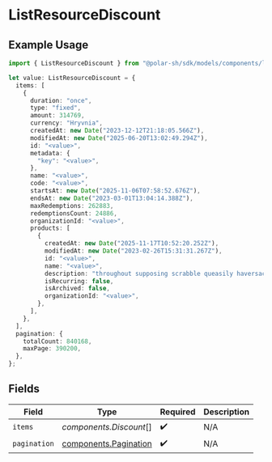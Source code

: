 # ListResourceDiscount

## Example Usage

```typescript
import { ListResourceDiscount } from "@polar-sh/sdk/models/components/listresourcediscount.js";

let value: ListResourceDiscount = {
  items: [
    {
      duration: "once",
      type: "fixed",
      amount: 314769,
      currency: "Hryvnia",
      createdAt: new Date("2023-12-12T21:18:05.566Z"),
      modifiedAt: new Date("2025-06-20T13:02:49.294Z"),
      id: "<value>",
      metadata: {
        "key": "<value>",
      },
      name: "<value>",
      code: "<value>",
      startsAt: new Date("2025-11-06T07:58:52.676Z"),
      endsAt: new Date("2023-03-01T13:04:14.388Z"),
      maxRedemptions: 262883,
      redemptionsCount: 24886,
      organizationId: "<value>",
      products: [
        {
          createdAt: new Date("2025-11-17T10:52:20.252Z"),
          modifiedAt: new Date("2023-02-26T15:31:31.267Z"),
          id: "<value>",
          name: "<value>",
          description: "throughout supposing scrabble queasily haversack",
          isRecurring: false,
          isArchived: false,
          organizationId: "<value>",
        },
      ],
    },
  ],
  pagination: {
    totalCount: 840168,
    maxPage: 390200,
  },
};
```

## Fields

| Field                                                          | Type                                                           | Required                                                       | Description                                                    |
| -------------------------------------------------------------- | -------------------------------------------------------------- | -------------------------------------------------------------- | -------------------------------------------------------------- |
| `items`                                                        | *components.Discount*[]                                        | :heavy_check_mark:                                             | N/A                                                            |
| `pagination`                                                   | [components.Pagination](../../models/components/pagination.md) | :heavy_check_mark:                                             | N/A                                                            |